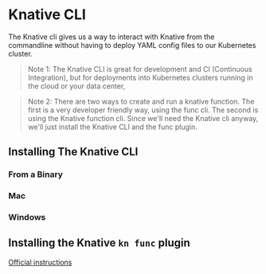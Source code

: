 # Knative CLI

The Knative cli gives us a way to interact with Knative from the commandline
without having to deploy YAML config files to our Kubernetes cluster.

> Note 1: The Knative CLI is great for development and CI (Continuous Integration), 
but for deployments into Kubernetes clusters running in the cloud or your data center, 

> Note 2: There are two ways to create and run a knative function. The first is a very 
developer friendly way, using the func cli. The second is using the Knative 
function cli. Since we'll need the Knative cli anyway, we'll just install the
Knative CLI and the func plugin.

## Installing The Knative CLI

### From a Binary

### Mac

### Windows

## Installing the Knative `kn func` plugin



[Official instructions](https://knative.dev/docs/getting-started/install-func/#installing-the-func-cli)
